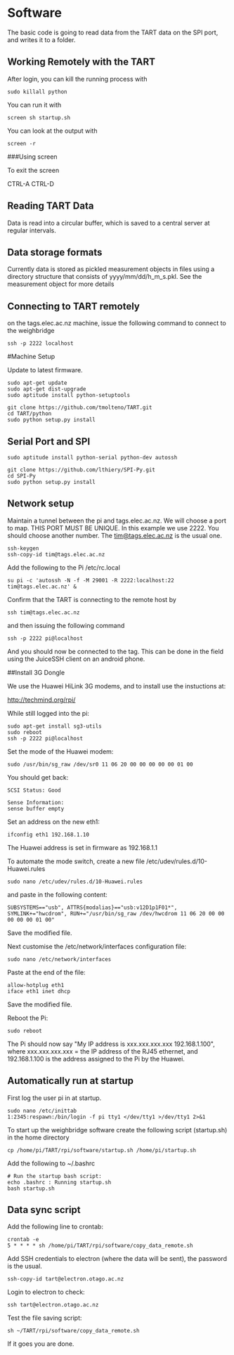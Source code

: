 # Software

The basic code is going to read data from the TART data on the SPI port, 
and writes it to a folder.

## Working Remotely with the TART

After login, you can kill the running process with

    sudo killall python

You can run it with

    screen sh startup.sh

You can look at the output with

    screen -r

###Using screen

To exit the screen

   CTRL-A CTRL-D




## Reading TART Data

Data is read into a circular buffer, 
which is saved to a central server at regular intervals.

## Data storage formats

Currently data is stored as pickled measurement objects in files using a directory structure that 
consists of yyyy/mm/dd/h_m_s.pkl. See the measurement object for more details

## Connecting to TART remotely

on the tags.elec.ac.nz machine, issue the following command to connect to the weighbridge

    ssh -p 2222 localhost

#Machine Setup

Update to latest firmware.

    sudo apt-get update
    sudo apt-get dist-upgrade 
    sudo aptitude install python-setuptools

    git clone https://github.com/tmolteno/TART.git
    cd TART/python
    sudo python setup.py install

## Serial Port and SPI

    sudo aptitude install python-serial python-dev autossh

    git clone https://github.com/lthiery/SPI-Py.git
    cd SPI-Py
    sudo python setup.py install

## Network setup

Maintain a tunnel between the pi and tags.elec.ac.nz. We will choose a port to map. 
THIS PORT MUST BE UNIQUE. In this example we use 2222. You should choose another number.
The tim@tags.elec.ac.nz is the usual one.

    ssh-keygen
    ssh-copy-id tim@tags.elec.ac.nz

Add the following to the Pi /etc/rc.local

    su pi -c 'autossh -N -f -M 29001 -R 2222:localhost:22 tim@tags.elec.ac.nz' &

Confirm that the TART is connecting to the remote host by 

    ssh tim@tags.elec.ac.nz

and then issuing the following command

    ssh -p 2222 pi@localhost

And you should now be connected to the tag. This can be done in the field using the 
JuiceSSH client on an android phone.

##Install 3G Dongle

We use the Huawei HiLink 3G modems, and to install use the instuctions at:

  http://techmind.org/rpi/
  
While still logged into the pi:

    sudo apt-get install sg3-utils
    sudo reboot
    ssh -p 2222 pi@localhost
  
Set the mode of the Huawei modem:

    sudo /usr/bin/sg_raw /dev/sr0 11 06 20 00 00 00 00 00 01 00
  
You should get back:

    SCSI Status: Good
        
    Sense Information:
    sense buffer empty

Set an address on the new eth1:

    ifconfig eth1 192.168.1.10
  
The Huawei address is set in firmware as 192.168.1.1

To automate the mode switch, create a new file /etc/udev/rules.d/10-Huawei.rules

    sudo nano /etc/udev/rules.d/10-Huawei.rules

and paste in the following content:

    SUBSYSTEMS=="usb", ATTRS{modalias}=="usb:v12D1p1F01*", SYMLINK+="hwcdrom", RUN+="/usr/bin/sg_raw /dev/hwcdrom 11 06 20 00 00 00 00 00 01 00"

Save the modified file.

Next customise the /etc/network/interfaces configuration file:

    sudo nano /etc/network/interfaces

Paste at the end of the file:

    allow-hotplug eth1
    iface eth1 inet dhcp

Save the modified file.

Reboot the Pi:

    sudo reboot

The Pi should now say "My IP address is xxx.xxx.xxx.xxx 192.168.1.100", where xxx.xxx.xxx.xxx = the IP address of the RJ45 ethernet, and 192.168.1.100 is the address assigned to the Pi by the Huawei.



## Automatically run at startup

First log the user pi in at startup.

    sudo nano /etc/inittab
    1:2345:respawn:/bin/login -f pi tty1 </dev/tty1 >/dev/tty1 2>&1

To start up the weighbridge software create the following script  (startup.sh) in the home directory

    cp /home/pi/TART/rpi/software/startup.sh /home/pi/startup.sh

Add the following to ~/.bashrc

    # Run the startup bash script:
    echo .bashrc : Running startup.sh
    bash startup.sh

## Data sync script

Add the following line to crontab:

    crontab -e
    5 * * * * sh /home/pi/TART/rpi/software/copy_data_remote.sh
  
Add SSH credentials to electron (where the data will be sent),
the password is the usual.

    ssh-copy-id tart@electron.otago.ac.nz
  
Login to electron to check:

    ssh tart@electron.otago.ac.nz
  
Test the file saving script:

    sh ~/TART/rpi/software/copy_data_remote.sh
  
If it goes you are done.
